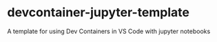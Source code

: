 # devcontainer-jupyter-template
A template for using Dev Containers in VS Code with jupyter notebooks
